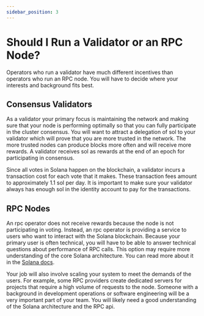```yaml
---
sidebar_position: 3
---
```


# Should I Run a Validator or an RPC Node?

Operators who run a validator have much different incentives than operators who run an RPC node.  You will have to decide where your interests and background fits best.

## Consensus Validators

As a validator your primary focus is maintaining the network and making sure that your node is performing optimally so that you can fully participate in the cluster consensus.  You will want to attract a delegation of sol to your validator which will prove that you are more trusted in the network. The more trusted nodes can produce blocks more often and will receive more rewards. A validator receives sol as rewards at the end of an epoch for participating in consensus.

Since all votes in Solana happen on the blockchain, a validator incurs a transaction cost for each vote that it makes.  These transaction fees amount to approximately 1.1 sol per day.  It is important to make sure your validator always has enough sol in the identity account to pay for the transactions.

## RPC Nodes

An rpc operator does not receive rewards because the node is not participating in voting. Instead, an rpc operator is providing a service to users who want to interact with the Solana blockchain.  Because your primary user is often technical, you will have to be able to answer technical questions about performance of RPC calls.  This option may require more understanding of the core Solana architecture.  You can read more about it in the [Solana docs](https://docs.solana.com/cluster/overview).

Your job will also involve scaling your system to meet the demands of the users. For example, some RPC providers create dedicated servers for projects that require a high volume of requests to the node. Someone with a background in development operations or software engineering will be a very important part of your team.  You will likely need a good understanding of the Solana architecture and the RPC api.
